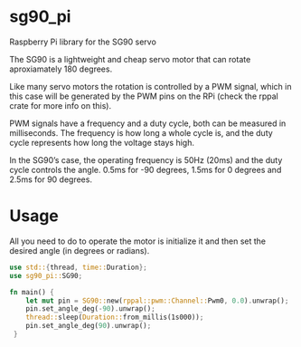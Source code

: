 # sg90_pi

Raspberry Pi library for the SG90 servo

The SG90 is a lightweight and cheap servo motor that can rotate aproxiamately 180 degrees.

Like many servo motors the rotation is controlled by a PWM signal, which in this case will be generated by the PWM pins on the RPi (check the rppal crate for more info on this).

PWM signals have a frequency and a duty cycle, both can be measured in milliseconds. The frequency is how long a whole cycle is, and the duty cycle represents how long the voltage stays high.

In the SG90’s case, the operating frequency is 50Hz (20ms) and the duty cycle controls the angle. 0.5ms for -90 degrees, 1.5ms for 0 degrees and 2.5ms for 90 degrees.

# Usage

All you need to do to operate the motor is initialize it and
then set the desired angle (in degrees or radians).
```rust
use std::{thread, time::Duration};
use sg90_pi::SG90;

fn main() {
    let mut pin = SG90::new(rppal::pwm::Channel::Pwm0, 0.0).unwrap();
    pin.set_angle_deg(-90).unwrap();
    thread::sleep(Duration::from_millis(1s000));
    pin.set_angle_deg(90).unwrap();
 }
 ```